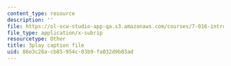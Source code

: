 ```yaml
---
content_type: resource
description: ''
file: https://ol-ocw-studio-app-qa.s3.amazonaws.com/courses/7-016-introductory-biology-fall-2018/86e3c28acb85954c03b9fa032d9b03ad_6rOvXGoXoJc.srt
file_type: application/x-subrip
resourcetype: Other
title: 3play caption file
uid: 86e3c28a-cb85-954c-03b9-fa032d9b03ad
---
```

